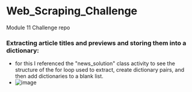 # Web_Scraping_Challenge
Module 11 Challenge repo
### Extracting article titles and previews and storing them into a dictionary:
 - for this I referenced the "news_solution" class activity to see the structure of the for loop used to extract, create dictionary pairs, and then add dictionaries to a blank list.
 - ![image](https://github.com/nickpalmer2012/Web_Scraping_Challenge/assets/128104435/be31ffc9-7488-49d8-99a8-abac594f944f)
